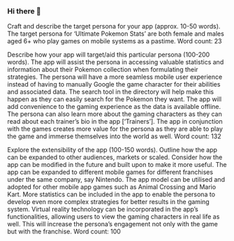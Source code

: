 ### Hi there 👋

<!--
**jacquelinehuynh30/jacquelinehuynh30** is a ✨ _special_ ✨ repository because its `README.md` (this file) appears on your GitHub profile.

Here are some ideas to get you started:

- 🔭 I’m currently working on ...
- 🌱 I’m currently learning ...
- 👯 I’m looking to collaborate on ...
- 🤔 I’m looking for help with ...
- 💬 Ask me about ...
- 📫 How to reach me: ...
- 😄 Pronouns: ...
- ⚡ Fun fact: ...
-->
Craft and describe the target persona for your app (approx. 10-50 words).
The target persona for ‘Ultimate Pokemon Stats’ are both female and males aged 6+ who play games on mobile systems as a pastime.
Word count: 23

Describe how your app will target/aid this particular persona (100-200 words).
The app will assist the persona in accessing valuable statistics and information about their Pokemon collection when formulating their strategies. The persona will have a more seamless mobile user experience instead of having to manually Google the game character for their abilities and associated data. The search tool in the directory will help make this happen as they can easily search for the Pokemon they want. The app will add convenience to the gaming experience as the data is available offline. The persona can also learn more about the gaming characters as they can read about each trainer’s bio in the app [‘Trainers’]. The app in conjunction with the games creates more value for the persona as they are able to play the game and immerse themselves into the world as well. 
Word count: 132

Explore the extensibility of the app (100-150 words). Outline how the app can be expanded to other audiences, markets or scaled. Consider how the app can be modified in the future and built upon to make it more useful. 
The app can be expanded to different mobile games for different franchises under the same company, say Nintendo. The app model can be utilised and adopted for other mobile app games such as Animal Crossing and Mario Kart. More statistics can be included in the app to enable the persona to develop even more complex strategies for better results in the gaming system. Virtual reality technology can be incorporated in the app’s functionalities, allowing users to view the gaming characters in real life as well. This will increase the persona’s engagement not only with the game but with the franchise. 
Word count: 100
